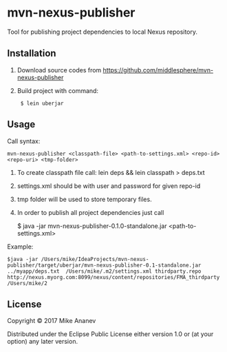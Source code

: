 # mvn-nexus-publisher

Tool for publishing project dependencies to local Nexus repository.

## Installation

1. Download source codes from https://github.com/middlesphere/mvn-nexus-publisher
2. Build project with command:

        $ lein uberjar


## Usage

Call syntax:

```mvn-nexus-publisher <classpath-file> <path-to-settings.xml> <repo-id> <repo-uri> <tmp-folder>```

1. To create classpath file call: lein deps && lein classpath > deps.txt

2. settings.xml should be with user and password for given repo-id
3. tmp folder will be used to store temporary files.
4. In order to publish all project dependencies just call

    $ java -jar mvn-nexus-publisher-0.1.0-standalone.jar <classpath-file> <path-to-settings.xml> <repo-id> <repo-uri> <tmp-folder>
    
Example:
    
    $java -jar /Users/mike/IdeaProjects/mvn-nexus-publisher/target/uberjar/mvn-nexus-publisher-0.1-standalone.jar ../myapp/deps.txt  /Users/mike/.m2/settings.xml thirdparty.repo http://nexus.myorg.com:8099/nexus/content/repositories/FMA_thirdparty /Users/mike/2

## License

Copyright © 2017 Mike Ananev

Distributed under the Eclipse Public License either version 1.0 or (at
your option) any later version.
